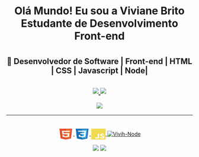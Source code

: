 <div align="center">
  <h1>Olá Mundo! Eu sou a Viviane Brito Estudante de Desenvolvimento Front-end<h1>
  <p><p>
  <h2>🔭 Desenvolvedor de Software | Front-end | HTML | CSS | Javascript | Node|<h2>
  <a href="https://github.com/VivihBritto21">
  <img height="180em" src="https://github-readme-stats.vercel.app/api?username=VivihBritto21&show_icons=true&theme=tokyonight&include_all_commits=true&count_private=true"/>
  <img height="180em" src="https://github-readme-stats.vercel.app/api/top-langs/?username=VivihBritto21&layout=compact&langs_count=7&theme=tokyonight"/>
</div>


<div align="center">
  <h4 align="center">
    <img height="300em" src="https://j.gifs.com/oZV2YA.gif">
    <p><p>
  <hr>
</div>
  <div align="center">
  </div>

  
<div style="display: inline_block" align="center" ><br>
  <img align="center" alt="Vivih-HTML" height="30" width="40" src="https://raw.githubusercontent.com/devicons/devicon/master/icons/html5/html5-original.svg">
  <img align="center" alt="Vivih-CSS" height="30" width="40" src="https://raw.githubusercontent.com/devicons/devicon/master/icons/css3/css3-original.svg">
  <img align="center" alt="Vivih-Js" height="30" width="40" src="https://raw.githubusercontent.com/devicons/devicon/master/icons/javascript/javascript-plain.svg">
  <img align="center" alt="Vivih-Node" height="30" width="40" src="https://cdn.jsdelivr.net/gh/devicons/devicon/icons/nodejs/nodejs-original.svg" />
  <!--   <img align="center" alt="Rafa-Ts" height="30" width="40" src="https://raw.githubusercontent.com/devicons/devicon/master/icons/typescript/typescript-plain.svg"> -->
<!--   <img align="center" alt="Rafa-Csharp" height="30" width="40" src="https://raw.githubusercontent.com/devicons/devicon/master/icons/csharp/csharp-original.svg"> -->
</div>
  <p></p>  
<div align="center"> 
  <a href="https://www.instagram.com/vivihbritto_galega/" target="_blank"><img src="https://img.shields.io/badge/-Instagram-%23E4405F?style=for-the-badge&logo=instagram&logoColor=white" target="_blank"></a>
  <a href = "mailto:vivianebritope@hotmil.com"><img src="https://img.shields.io/badge/-Gmail-%23333?style=for-the-badge&logo=gmail&logoColor=white" target="_blank">
 
</div>



